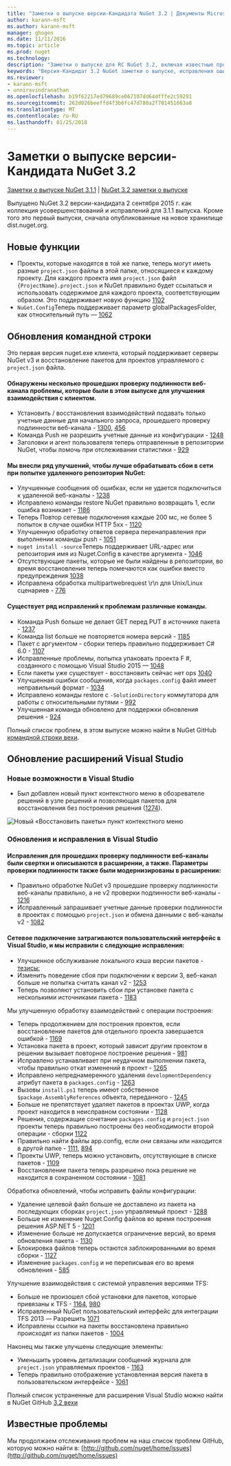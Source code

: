 ```yaml
---
title: "Заметки о выпуске версии-Кандидата NuGet 3.2 | Документы Microsoft"
author: karann-msft
ms.author: karann-msft
manager: ghogen
ms.date: 11/11/2016
ms.topic: article
ms.prod: nuget
ms.technology: 
description: "Заметки о выпуске для RC NuGet 3.2, включая известные проблемы, исправленные ошибки, добавленные функции и DCR."
keywords: "Версия-Кандидат 3.2 NuGet заметки о выпуске, исправления ошибок, известные проблемы, добавлены функции, DCR"
ms.reviewer:
- karann-msft
- unniravindranathan
ms.openlocfilehash: b19f62217ed79689ce067107dd64dfffe2c59291
ms.sourcegitcommit: 262d026beeffd4f3b6fc47d780a2f701451663a8
ms.translationtype: MT
ms.contentlocale: ru-RU
ms.lasthandoff: 01/25/2018
---
```

# <a name="nuget-32-rc-release-notes"></a>Заметки о выпуске версии-Кандидата NuGet 3.2

[Заметки о выпуске NuGet 3.1.1](../release-notes/nuget-3.1.1.md) | [NuGet 3.2 заметки о выпуске](../release-notes/nuget-3.2.md)

Выпущено NuGet 3.2 версии-кандидата 2 сентября 2015 г. как коллекция усовершенствований и исправлений для 3.1.1 выпуска.  Кроме того это первый выпуски, сначала опубликованные на новое хранилище dist.nuget.org.

## <a name="new-features"></a>Новые функции

* Проекты, которые находятся в той же папке, теперь могут иметь разные `project.json` файлы в этой папке, относящиеся к каждому проекту.  Для каждого проекта имя `project.json` файл `{ProjectName}.project.json` и NuGet правильно будет ссылаться и использовать содержимое для каждого проекта, соответствующим образом.  Это поддерживает новую функцию [1102](https://github.com/NuGet/Home/issues/1102)
* `NuGet.Config`Теперь поддерживает параметр globalPackagesFolder, как относительный путь — [1062](https://github.com/NuGet/Home/issues/1062)

## <a name="command-line-updates"></a>Обновления командной строки

Это первая версия nuget.exe клиента, который поддерживает серверы NuGet v3 и восстановление пакетов для проектов управляемого с `project.json` файла.

#### <a name="there-were-a-number-of-authenticated-feed-issues-that-were-addressed-in-this-release-to-improve-interactions-with-the-client"></a>Обнаружены несколько прошедших проверку подлинности веб-канала проблемы, которые были в этом выпуске для улучшения взаимодействия с клиентом.

* Установить / восстановления взаимодействий подавать только учетные данные для начального запроса, прошедшего проверку подлинности веб-канала - [1300](https://github.com/NuGet/Home/issues/1300), [456](https://github.com/NuGet/Home/issues/456)
* Команда Push не разрешить учетные данные из конфигурации - [1248](https://github.com/NuGet/Home/issues/1248)
* Заголовки и агент пользователя теперь отправленные в репозитории NuGet, чтобы помочь при отслеживании статистики - [929](https://github.com/NuGet/Home/issues/929)

#### <a name="we-made-a-number-of-improvements-to-better-handle-network-failures-while-attempting-to-work-with-a-remote-nuget-repository"></a>Мы внесли ряд улучшений, чтобы лучше обрабатывать сбои в сети при попытке удаленного репозитория NuGet:

* Улучшенные сообщения об ошибках, если не удается подключиться к удаленной веб-каналы - [1238](https://github.com/NuGet/Home/issues/1238)
* Исправлено команды restore NuGet правильно возвращать 1, если ошибка возникает - [1186](https://github.com/NuGet/Home/issues/1186)
* Теперь Повтор сетевые подключения каждые 200 мс, не более 5 попыток в случае ошибки HTTP 5xx - [1120](https://github.com/NuGet/Home/issues/1120)
* Улучшенную обработку ответов сервера перенаправления при выполнении команды push - [1051](https://github.com/NuGet/Home/issues/1051)
* `nuget install -source`Теперь поддерживает URL-адрес или репозитория имя из Nuget.Config в качестве аргумента - [1046](https://github.com/NuGet/Home/issues/1046)
* Отсутствующие пакеты, которые не были найдены в репозитории, во время восстановления теперь помечаются как ошибки вместо предупреждения [1038](https://github.com/NuGet/Home/issues/1038)
* Исправлена обработка multipartwebrequest \r\n для Unix/Linux сценариев - [776](https://github.com/NuGet/Home/issues/776)

#### <a name="there-are-a-number-of-fixes-to-issues-with-various-commands"></a>Существует ряд исправлений к проблемам различные команды.

* Команда Push больше не делает GET перед PUT в источнике пакета - [1237](https://github.com/NuGet/Home/issues/1237)
* Команда list больше не повторяется номера версий - [1185](https://github.com/NuGet/Home/issues/1185)
* Пакет с аргументом - сборки теперь правильно поддерживает C# 6.0 - [1107](https://github.com/NuGet/Home/issues/1107)
* Исправленные проблемы, попытка упаковать проекта F #, созданного с помощью Visual Studio 2015 — [1048](https://github.com/NuGet/Home/issues/1048)
* Если пакеты уже существует - восстановить сейчас нет ops [1040](https://github.com/NuGet/Home/issues/1040)
* Улучшенная ошибки сообщения, когда `packages.config` файл имеет неправильный формат - [1034](https://github.com/NuGet/Home/issues/1034)
* Исправлено команды restore с `-SolutionDirectory` коммутатора для работы с относительными путями - [992](https://github.com/NuGet/Home/issues/992)
* Улучшенная команда обновлено для поддержки обновления решения - [924](https://github.com/NuGet/Home/issues/924)

Полный список проблем, в этом выпуске можно найти в NuGet GitHub [командной строки вехи](https://github.com/nuget/home/issues?utf8=%E2%9C%93&q=is%3Aissue+milestone%3A3.2.0-commandline+is%3Aclosed+-label%3AClosedAs%3ADuplicate).

## <a name="visual-studio-extension-updates"></a>Обновление расширений Visual Studio

### <a name="new-features-in-visual-studio"></a>Новые возможности в Visual Studio

* Был добавлен новый пункт контекстного меню в обозревателе решений в узле решений и позволяющая пакетов для восстановления без построения решения ([1274](https://github.com/NuGet/Home/issues/1274)).

![Новый «Восстановить пакеты» пункт контекстного меню](./media/NuGet-3.2/newContextMenu.png)

### <a name="updates-and-fixes-in-visual-studio"></a>Обновления и исправления в Visual Studio

#### <a name="the-fixes-for-authenticated-feeds-were-rolled-up-and-addressed-in-the-extension-as-well--the-following-authentication-items-were-also-addressed-in-the-extension"></a>Исправления для прошедших проверку подлинности веб-каналы были свертки и описываются в расширении, а также.  Параметры проверки подлинности также были модернизированы в расширении:

* Правильно обработке NuGet v3 прошедшие проверку подлинности веб-каналы правильно, а не v2 проверки подлинности веб-каналы - [1216](https://github.com/NuGet/Home/issues/1216)
* Исправленный запрашивает учетные данные проверки подлинности в проектах с помощью `project.json` и обмена данными с веб-каналы v2 - [1082](https://github.com/NuGet/Home/issues/1082)

#### <a name="network-connectivity-had-affected-the-user-interface-in-visual-studio-and-we-addressed-this-with-the-following-fixes"></a>Сетевое подключение затрагиваются пользовательский интерфейс в Visual Studio, и мы исправили с следующие исправления:

* Улучшенное обслуживание локального кэша версии пакетов - [тезисы:](https://github.com/NuGet/Home/issues/1096)
* Изменить поведение сбоя при подключении к версии 3, веб-канал больше не попытка считать канал v2 - [1253](https://github.com/NuGet/Home/issues/1253)
* Теперь позволяют установить сбои при установке пакета с несколькими источниками пакета - [1183](https://github.com/NuGet/Home/issues/1183)

Мы улучшенную обработку взаимодействий с операции построения:

* Теперь продолжением для построения проектов, если восстановление пакетов для отдельного проекта завершается ошибкой - [1169](https://github.com/NuGet/Home/issues/1169)
* Установка пакета в проект, который зависит другим проектом в решении вызывает повторное построение решения - [981](https://github.com/NuGet/Home/issues/981)
* Исправлено устанавливает при неудачном выполнении пакета, чтобы правильно откат изменений в проект - [1265](https://github.com/NuGet/Home/issues/1265)
* Исправлено непреднамеренного удаления `developmentDependency` атрибут пакета в `packages.config`  -  [1263](https://github.com/NuGet/Home/issues/1263)
* Вызовы `install.ps1` теперь имеют собственное `$package.AssemblyReferences` объекта, переданного - [1245](https://github.com/NuGet/Home/issues/1245)
* Больше не препятствует удаляет пакетов в проектах UWP, когда проект находится в неисправном состоянии - [1128](https://github.com/NuGet/Home/issues/1128)
* Решения, содержащие сочетание `packages.config` и `project.json` проекты теперь правильно построены без необходимости второй операции - сборки [1122](https://github.com/NuGet/Home/issues/1122)
* Правильно найти файлы app.config, если они связаны или находится в другой папке - [1111](https://github.com/NuGet/Home/issues/1111), [894](https://github.com/NuGet/Home/issues/894)
* Проекты UWP, теперь можно установить, отсутствующие в списке пакетов - [1109](https://github.com/NuGet/Home/issues/1109)
* Восстановление пакета теперь разрешено пока решение не находится в сохраненном состоянии - [1081](https://github.com/NuGet/Home/issues/1081)


Обработка обновлений, чтобы исправить файлы конфигурации:

* Удаление целевой файл больше не доставлено из пакета на последующих сборках `project.json` управляемый проект - [1288](https://github.com/NuGet/Home/issues/1288)
* Больше не изменение Nuget.Config файлов во время построения решения ASP.NET 5 - [1201](https://github.com/NuGet/Home/issues/1201)
* Изменение больше не допускается ограничение версий, во время обновления пакета - [1130](https://github.com/NuGet/Home/issues/1130)
* Блокировка файлов теперь остаются заблокированными во время сборки - [1127](https://github.com/NuGet/Home/issues/1127)
* Изменение `packages.config` и не переписывая его во время обновления - [585](https://github.com/NuGet/Home/issues/585)


Улучшение взаимодействия с системой управления версиями TFS:

* Больше не произошел сбой установки для пакетов, которые привязаны к TFS - [1164](https://github.com/NuGet/Home/issues/1164), [980](https://github.com/NuGet/Home/issues/980)
* Исправленный NuGet пользовательский интерфейс для интеграции TFS 2013 — Разрешить [1071](https://github.com/NuGet/Home/issues/1071)
* Исправлены ссылки на пакеты восстановлена правильно происходят из папки пакетов - [1004](https://github.com/NuGet/Home/issues/1004)

Наконец мы также улучшены следующие элементы:

* Уменьшить уровень детализации сообщений журнала для `project.json` управляемых проектов - [1163](https://github.com/NuGet/Home/issues/1163)
* Теперь правильно отображение установленная версия пакета в пользовательском интерфейсе - [1061](https://github.com/NuGet/Home/issues/1061)


Полный список устраненные для расширения Visual Studio можно найти в NuGet GitHub [3,2 вехи](https://github.com/nuget/home/issues?q=is%3Aissue+is%3Aclosed+-label%3AClosedAs%3ADuplicate+milestone%3A3.2)

## <a name="known-issues"></a>Известные проблемы

Мы продолжаем отслеживания проблем на наш список проблем GitHub, которую можно найти в: [http://github.com/nuget/home/issues](http://github.com/nuget/home/issues)